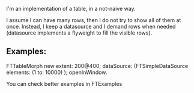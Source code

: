 I'm an implementation of a table, in a not-naive way. I assume I can have many rows, then I do not try to show all of them at once. Instead, I keep a datasource and I demand rows when needed (datasource implements a flyweight to fill the visible rows).Examples: -------------FTTableMorph new	extent: 200@400;	dataSource: (FTSimpleDataSource elements: (1 to: 10000) );	openInWindow.	You can check better examples in FTExamples